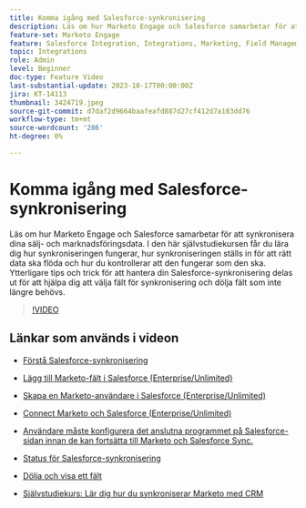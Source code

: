 ```yaml
---
title: Komma igång med Salesforce-synkronisering
description: Läs om hur Marketo Engage och Salesforce samarbetar för att synkronisera dina sälj- och marknadsföringsdata. I den här självstudiekursen får du lära dig hur synkroniseringen fungerar, hur synkroniseringen ställs in för att rätt data ska flöda och hur du kontrollerar att den fungerar som den ska.
feature-set: Marketo Engage
feature: Salesforce Integration, Integrations, Marketing, Field Management, Administration
topic: Integrations
role: Admin
level: Beginner
doc-type: Feature Video
last-substantial-update: 2023-10-17T00:00:00Z
jira: KT-14113
thumbnail: 3424719.jpeg
source-git-commit: d7daf2d9664baafeafd887d27cf412d7a183dd76
workflow-type: tm+mt
source-wordcount: '286'
ht-degree: 0%

---
```



# Komma igång med Salesforce-synkronisering

Läs om hur Marketo Engage och Salesforce samarbetar för att synkronisera dina sälj- och marknadsföringsdata. I den här självstudiekursen får du lära dig hur synkroniseringen fungerar, hur synkroniseringen ställs in för att rätt data ska flöda och hur du kontrollerar att den fungerar som den ska. Ytterligare tips och trick för att hantera din Salesforce-synkronisering delas ut för att hjälpa dig att välja fält för synkronisering och dölja fält som inte längre behövs.

>[!VIDEO](https://video.tv.adobe.com/v/3424719/?learn=on)

## Länkar som används i videon

* [Förstå Salesforce-synkronisering](https://experienceleague.adobe.com/docs/marketo/using/product-docs/crm-sync/salesforce-sync/understanding-the-salesforce-sync.html)

* [Lägg till Marketo-fält i Salesforce (Enterprise/Unlimited)](https://experienceleague.adobe.com/docs/marketo/using/product-docs/crm-sync/salesforce-sync/setup/enterprise-unlimited-edition/step-1-of-3-add-marketo-fields-to-salesforce-enterprise-unlimited.html)

* [Skapa en Marketo-användare i Salesforce (Enterprise/Unlimited)](https://experienceleague.adobe.com/docs/marketo/using/product-docs/crm-sync/salesforce-sync/setup/enterprise-unlimited-edition/step-2-of-3-create-a-salesforce-user-for-marketo-enterprise-unlimited.html)

* [Connect Marketo och Salesforce (Enterprise/Unlimited)](https://experienceleague.adobe.com/docs/marketo/using/product-docs/crm-sync/salesforce-sync/setup/enterprise-unlimited-edition/step-3-of-3-connect-marketo-and-salesforce-enterprise-unlimited.html)

* [Användare måste konfigurera det anslutna programmet på Salesforce-sidan innan de kan fortsätta till Marketo och Salesforce Sync.](https://experienceleague.adobe.com/docs/marketo/using/product-docs/crm-sync/salesforce-sync/log-in-using-oauth-2-0.html)

* [Status för Salesforce-synkronisering](https://experienceleague.adobe.com/docs/marketo/using/product-docs/crm-sync/salesforce-sync/salesforce-sync-status.html)

* [Dölja och visa ett fält](https://experienceleague.adobe.com/docs/marketo/using/product-docs/administration/field-management/hide-and-unhide-a-field.html)

* [Självstudiekurs: Lär dig hur du synkroniserar Marketo med CRM](https://experienceleague.adobe.com/docs/marketo-learn/tutorials/lead-and-data-management/crm-sync-learn.html)
